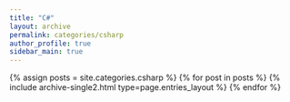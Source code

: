 ```yaml
---
title: "C#"
layout: archive
permalink: categories/csharp
author_profile: true
sidebar_main: true
---
```



{% assign posts = site.categories.csharp %}
{% for post in posts %} 
    {% include archive-single2.html type=page.entries_layout %} 
{% endfor %}